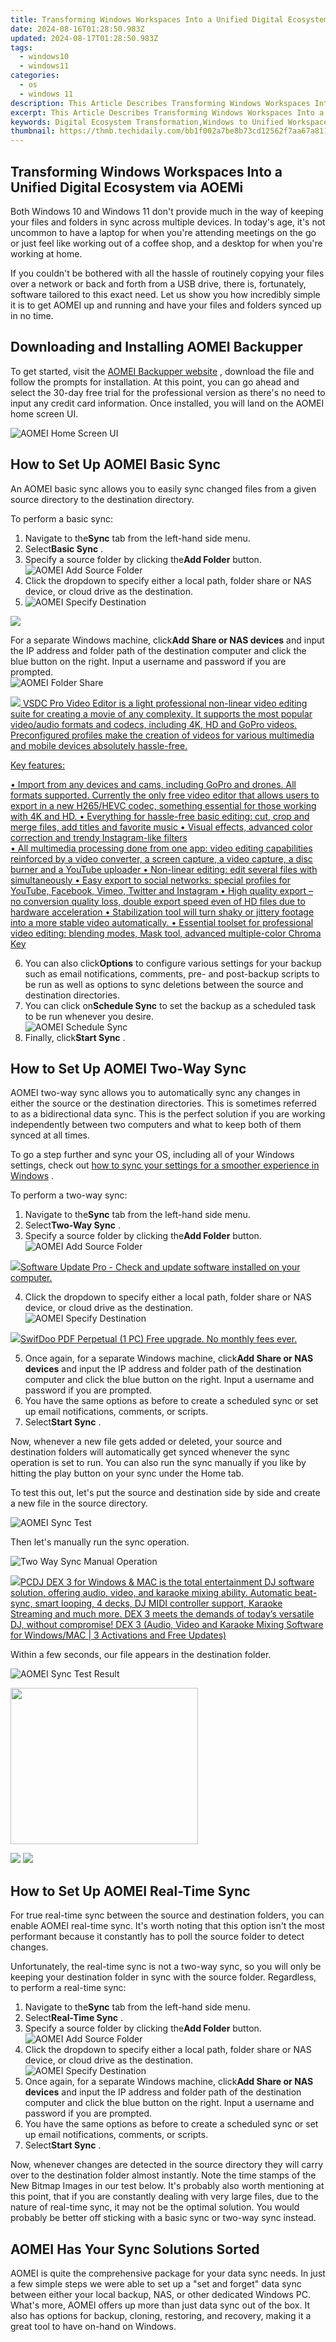 ```yaml
---
title: Transforming Windows Workspaces Into a Unified Digital Ecosystem via AOEMi
date: 2024-08-16T01:28:50.983Z
updated: 2024-08-17T01:28:50.983Z
tags:
  - windows10
  - windows11
categories:
  - os
  - windows 11
description: This Article Describes Transforming Windows Workspaces Into a Unified Digital Ecosystem via AOEMi
excerpt: This Article Describes Transforming Windows Workspaces Into a Unified Digital Ecosystem via AOEMi
keywords: Digital Ecosystem Transformation,Windows to Unified Workspace,AOEMi Integration Tech,Streamlined Office Environments,Workspaces Digital Unification,Windows Workspace Digitization,Interconnectivity in Enterprises
thumbnail: https://thmb.techidaily.com/bb1f002a7be8b73cd12562f7aa67a81110093e83a5e29cc0296d5b97722e8cc9.png
---
```


## Transforming Windows Workspaces Into a Unified Digital Ecosystem via AOEMi

 Both Windows 10 and Windows 11 don't provide much in the way of keeping your files and folders in sync across multiple devices. In today's age, it's not uncommon to have a laptop for when you're attending meetings on the go or just feel like working out of a coffee shop, and a desktop for when you're working at home.

 If you couldn't be bothered with all the hassle of routinely copying your files over a network or back and forth from a USB drive, there is, fortunately, software tailored to this exact need. Let us show you how incredibly simple it is to get AOMEI up and running and have your files and folders synced up in no time.

## Downloading and Installing AOMEI Backupper

 To get started, visit the [AOMEI Backupper website](https://www.aomeitech.com/download.html) , download the file and follow the prompts for installation. At this point, you can go ahead and select the 30-day free trial for the professional version as there's no need to input any credit card information. Once installed, you will land on the AOMEI home screen UI.

![AOMEI Home Screen UI](https://static1.makeuseofimages.com/wordpress/wp-content/uploads/2022/11/AEOMI-Home-Screen-UI.jpg)

## How to Set Up AOMEI Basic Sync

 An AOMEI basic sync allows you to easily sync changed files from a given source directory to the destination directory.

To perform a basic sync:

1. Navigate to the**Sync** tab from the left-hand side menu.
2. Select**Basic Sync** .
3. Specify a source folder by clicking the**Add Folder** button.  
![AOMEI Add Source Folder](https://static1.makeuseofimages.com/wordpress/wp-content/uploads/2022/11/AEOMI-Add-Source-Folder.jpg)
4. Click the dropdown to specify either a local path, folder share or NAS device, or cloud drive as the destination.
5. ![AOMEI Specify Destination](https://static1.makeuseofimages.com/wordpress/wp-content/uploads/2022/11/AEOMI-Specify-Destination.jpg)  
<!-- affiliate ads begin -->
<a href="https://estore.winxdvd.com/order/checkout.php?PRODS=1412049&QTY=1&AFFILIATE=108875&CART=1"><img src="https://www.winxdvd.com/affiliate/new-banner/pt-200x200.jpg" border="0"></a>
<!-- affiliate ads end -->
 For a separate Windows machine, click**Add Share or NAS devices** and input the IP address and folder path of the destination computer and click the blue button on the right. Input a username and password if you are prompted.  
![AOMEI Folder Share](https://static1.makeuseofimages.com/wordpress/wp-content/uploads/2022/11/AEOMI-Folder-Share.jpg)
<!-- affiliate ads begin -->
<a href="https://secure.2checkout.com/order/checkout.php?PRODS=4693127&QTY=1&AFFILIATE=108875&CART=1"><img src="https://www.videosoftdev.com/images/video_editor/screenshots/1.jpg" border="0">
VSDC Pro Video Editor is a light professional non-linear video editing suite for creating a movie of any complexity. It supports the most popular video/audio formats and codecs, including 4K, HD and GoPro videos. Preconfigured profiles make the creation of videos for various multimedia and mobile devices absolutely hassle-free.

Key features:

•	Import from any devices and cams, including GoPro and drones. All formats supported. Сurrently the only free video editor that allows users to export in a new H265/HEVC codec, something essential for those working with 4K and HD.
•	Everything for hassle-free basic editing: cut, crop and merge files, add titles and favorite music
•	Visual effects, advanced color correction and trendy Instagram-like filters   
•	All multimedia processing done from one app: video editing capabilities reinforced by  a video converter, a screen capture, a video capture, a disc burner and a YouTube uploader
•	Non-linear editing: edit several files with simultaneously 
•	Easy export to social networks: special profiles for YouTube, Facebook, Vimeo, Twitter and Instagram
•	High quality export – no conversion quality loss, double export speed even of HD files due to hardware acceleration
•	Stabilization tool will turn shaky or jittery footage into a more stable video automatically. 
•	Essential toolset for professional video editing: blending modes, Mask tool, advanced multiple-color Chroma Key  
</a>
<!-- affiliate ads end -->
6. You can also click**Options** to configure various settings for your backup such as email notifications, comments, pre- and post-backup scripts to be run as well as options to sync deletions between the source and destination directories.
7. You can click on**Schedule Sync** to set the backup as a scheduled task to be run whenever you desire.  
![AOMEI Schedule Sync](https://static1.makeuseofimages.com/wordpress/wp-content/uploads/2022/11/AEOMI-Schedule-Sync.jpg)
8. Finally, click**Start Sync** .

## How to Set Up AOMEI Two-Way Sync

 AOMEI two-way sync allows you to automatically sync any changes in either the source or the destination directories. This is sometimes referred to as a bidirectional data sync. This is the perfect solution if you are working independently between two computers and what to keep both of them synced at all times.

 To go a step further and sync your OS, including all of your Windows settings, check out [how to sync your settings for a smoother experience in Windows](https://www.makeuseof.com/tag/use-sync-settings-smoother-experience-windows/) .

To perform a two-way sync:

1. Navigate to the**Sync** tab from the left-hand side menu.
2. Select**Two-Way Sync** .
3. Specify a source folder by clicking the**Add Folder** button.  
![AOMEI Add Source Folder](https://static1.makeuseofimages.com/wordpress/wp-content/uploads/2022/11/AEOMI-Add-Source-Folder.jpg)
<!-- affiliate ads begin -->
<a href="https://order.glarysoft.com/order/checkout.php?PRODS=4691139&QTY=1&AFFILIATE=108875&CART=1"><img src="https://secure.avangate.com/images/merchant/6734fa703f6633ab896eecbdfad8953a/products/SU-200-1.png" border="0">Software Update Pro - Check and update software installed on your computer. </a>
<!-- affiliate ads end -->
4. Click the dropdown to specify either a local path, folder share or NAS device, or cloud drive as the destination.  
![AOMEI Specify Destination](https://static1.makeuseofimages.com/wordpress/wp-content/uploads/2022/11/AEOMI-Specify-Destination.jpg)
<!-- affiliate ads begin -->
<a href="https://purchase.swifdoo.com/order/checkout.php?PRODS=40002162&QTY=1&AFFILIATE=108875&CART=1"><img src="https://secure.avangate.com/images/merchant/8b932759a5a04ddb34bf79e3f9072e4b/products/1_Product%20box%20white-1024x1024.png" border="0">SwifDoo PDF Perpetual (1 PC) Free upgrade. No monthly fees ever. 
</a>
<!-- affiliate ads end -->
5. Once again, for a separate Windows machine, click**Add Share or NAS devices** and input the IP address and folder path of the destination computer and click the blue button on the right. Input a username and password if you are prompted.
6. You have the same options as before to create a scheduled sync or set up email notifications, comments, or scripts.
7. Select**Start Sync** .

 Now, whenever a new file gets added or deleted, your source and destination folders will automatically get synced whenever the sync operation is set to run. You can also run the sync manually if you like by hitting the play button on your sync under the Home tab.

 To test this out, let's put the source and destination side by side and create a new file in the source directory.

![AOMEI Sync Test](https://static1.makeuseofimages.com/wordpress/wp-content/uploads/2022/11/AEOMI-Sync-Test.jpg)

Then let's manually run the sync operation.

![Two Way Sync Manual Operation](https://static1.makeuseofimages.com/wordpress/wp-content/uploads/2022/11/Two-Way-Sync-Manual-Operation.jpg)
<!-- affiliate ads begin -->
<a href="https://shop.pcdj.com/order/checkout.php?PRODS=4698824&QTY=1&AFFILIATE=108875&CART=1"> <img src="https://secure.avangate.com/images/merchant/47f4b6321e9fd8e8f7326a6adc1a7c1e/products/dex3pro-screenshot-homepage.png" border="0">PCDJ DEX 3 for Windows & MAC is the total entertainment DJ software solution, offering audio, video, and karaoke mixing ability. Automatic beat-sync, smart looping, 4 decks, DJ MIDI controller support, Karaoke Streaming and much more. 
DEX 3 meets the demands of today’s versatile DJ, without compromise! 
DEX 3 (Audio, Video and Karaoke Mixing Software for Windows/MAC | 3 Activations and Free Updates)</a>
<!-- affiliate ads end -->

Within a few seconds, our file appears in the destination folder.

![AOMEI Sync Test Result](https://static1.makeuseofimages.com/wordpress/wp-content/uploads/2022/11/AEOMI-Sync-Test-Result.jpg)
<!-- affiliate ads begin -->
<a href="https://printrendy.pxf.io/c/5597632/1453721/17020" target="_top" id="1453721"><img src="//a.impactradius-go.com/display-ad/17020-1453721" border="0" alt="" width="300" height="250"/></a><img height="0" width="0" src="https://imp.pxf.io/i/5597632/1453721/17020" style="position:absolute;visibility:hidden;" border="0" />
<!-- affiliate ads end -->

<!-- affiliate ads begin -->
<a href="https://shop.manycam.com/order/checkout.php?PRODS=17727588&QTY=1&AFFILIATE=108875&CART=1"><img src="https://secure.avangate.com/images/merchant/8230bea7d54bcdf99cdfe85cb07313d5/mcaffbanner600x500.png" border="0"></a>
<a href="https://shop.manycam.com/order/checkout.php?PRODS=17727588&QTY=1&AFFILIATE=108875&CART=1"><img src="https://secure.avangate.com/images/merchant/8230bea7d54bcdf99cdfe85cb07313d5/Affiliates_300x250px_valentinesday.png" border="0"></a>
<!-- affiliate ads end -->
## How to Set Up AOMEI Real-Time Sync

 For true real-time sync between the source and destination folders, you can enable AOMEI real-time sync. It's worth noting that this option isn't the most performant because it constantly has to poll the source folder to detect changes.

 Unfortunately, the real-time sync is not a two-way sync, so you will only be keeping your destination folder in sync with the source folder. Regardless, to perform a real-time sync:

1. Navigate to the**Sync** tab from the left-hand side menu.
2. Select**Real-Time Sync** .
3. Specify a source folder by clicking the**Add Folder** button.  
![AOMEI Add Source Folder](https://static1.makeuseofimages.com/wordpress/wp-content/uploads/2022/11/AEOMI-Add-Source-Folder.jpg)
4. Click the dropdown to specify either a local path, folder share or NAS device, or cloud drive as the destination.  
![AOMEI Specify Destination](https://static1.makeuseofimages.com/wordpress/wp-content/uploads/2022/11/AEOMI-Specify-Destination.jpg)
5. Once again, for a separate Windows machine, click**Add Share or NAS devices** and input the IP address and folder path of the destination computer and click the blue button on the right. Input a username and password if you are prompted.
6. You have the same options as before to create a scheduled sync or set up email notifications, comments, or scripts.
7. Select**Start Sync** .

 Now, whenever changes are detected in the source directory they will carry over to the destination folder almost instantly. Note the time stamps of the New Bitmap Images in our test below. It's probably also worth mentioning at this point, that if you are constantly dealing with very large files, due to the nature of real-time sync, it may not be the optimal solution. You would probably be better off sticking with a basic sync or two-way sync instead.

## AOMEI Has Your Sync Solutions Sorted

 AOMEI is quite the comprehensive package for your data sync needs. In just a few simple steps we were able to set up a "set and forget" data sync between either your local backup, NAS, or other dedicated Windows PC. What's more, AOMEI offers up more than just data sync out of the box. It also has options for backup, cloning, restoring, and recovery, making it a great tool to have on-hand on Windows.


<ins class="adsbygoogle"
     style="display:block"
     data-ad-format="autorelaxed"
     data-ad-client="ca-pub-7571918770474297"
     data-ad-slot="1223367746"></ins>



<ins class="adsbygoogle"
     style="display:block"
     data-ad-client="ca-pub-7571918770474297"
     data-ad-slot="8358498916"
     data-ad-format="auto"
     data-full-width-responsive="true"></ins>






